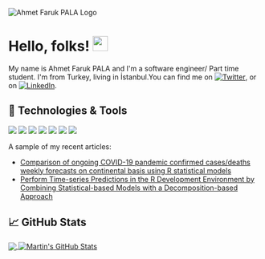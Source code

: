 <!-- More info, tips and tricks for making GitHub Profile README can be found in my article at https://towardsdatascience.com/build-a-stunning-readme-for-your-github-profile-9b80434fe5d7 -->

![Ahmet Faruk PALA  Logo](https://user-images.githubusercontent.com/65506131/163370499-445d6ee7-c212-4f23-a2fc-efff684c0ade.png)

# Hello, folks! <img src="https://raw.githubusercontent.com/MartinHeinz/MartinHeinz/master/wave.gif" width="30px">

My name is Ahmet Faruk PALA and I'm a software engineer/ Part time student. I'm from Turkey, living in İstanbul.You can find me on [![Twitter][1.2]][1],  or on [![LinkedIn][3.2]][3].

## 🔧 Technologies & Tools
![](https://img.shields.io/badge/OS-Linux-informational?style=flat&logo=linux&logoColor=white&color=2bbc8a)
![](https://img.shields.io/badge/Editor-IntelliJ_IDEA-informational?style=flat&logo=intellij-idea&logoColor=white&color=2bbc8a)
![](https://img.shields.io/badge/Code-Python-informational?style=flat&logo=python&logoColor=white&color=2bbc8a)
![](https://img.shields.io/badge/Code-JavaScript-informational?style=flat&logo=javascript&logoColor=white&color=2bbc8a)
![](https://img.shields.io/badge/Code-Make-informational?style=flat&logo=cmake&logoColor=white&color=2bbc8a)
![](https://img.shields.io/badge/Tools-PostgreSQL-informational?style=flat&logo=postgresql&logoColor=white&color=2bbc8a)
![](https://img.shields.io/badge/Tools-Kubernetes-informational?style=flat&logo=kubernetes&logoColor=white&color=2bbc8a)


A sample of my recent articles:

<!-- BLOG-POST-LIST:START -->
- [Comparison of ongoing COVID-19 pandemic confirmed cases/deaths weekly forecasts on continental basis using R statistical models](https://dergipark.org.tr/en/pub/dumf/issue/65099/1002160)
- [Perform Time-series Predictions in the R Development Environment by Combining Statistical-based Models with a Decomposition-based Approach](https://dergipark.org.tr/en/pub/maummfd/issue/65868/1027382)
<!-- BLOG-POST-LIST:END -->

## &#x1f4c8; GitHub Stats

<a href="https://github.com/SadeceAhmetFaruk/BelkiSadeceFaruk">
  <img align="center" src="https://github-readme-stats.vercel.app/api/top-langs/?username=SadeceAhmetFaruk&hide=java,html,tex&title_color=ffffff&text_color=c9cacc&icon_color=2bbc8a&bg_color=1d1f21&langs_count=3" />
</a>
<a href="https://github.com/SadeceAhmetFaruk/BelkiSadeceFaruk">
  <img align="center" src="https://github-readme-stats.vercel.app/api?username=SadeceAhmetFaruk&show_icons=true&line_height=27&count_private=true&title_color=ffffff&text_color=c9cacc&icon_color=2bbc8a&bg_color=1d1f21" alt="Martin's GitHub Stats" />
</a>


<!-- links to social media icons -->

<!-- icons with padding -->

[1.1]: http://i.imgur.com/tXSoThF.png (twitter icon with padding)
[2.1]: http://i.imgur.com/0o48UoR.png (github icon with padding)

<!-- icons without padding -->

[1.2]: http://i.imgur.com/wWzX9uB.png (twitter icon without padding)
[2.2]: http://i.imgur.com/9I6NRUm.png (github icon without padding)
[3.2]: https://raw.githubusercontent.com/MartinHeinz/MartinHeinz/master/linkedin-3-16.png (LinkedIn icon without padding)


<!-- links to your social media accounts -->

[1]: https://twitter.com/ahm53310
[2]: https://github.com/SadeceAhmetFaruk
[3]: https://www.linkedin.com/in/ahmet-faruk-pala-56565018b/




